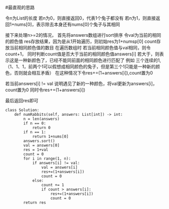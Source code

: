 #最直观的思路

令n为List的长度
若n为0，则直接返回0，代表1个兔子都没有
若n为1，则直接返回1+nums[0]，表示除去本身还有nums[0]个兔子与其相同

接下来处理n>=2的情况，
首先将answers数组进行sort排序
令val为当前的相同的颜色值
res存放结果，因为是从1开始遍历，则初始res为1+numsp[0]
count存放当前相同颜色值的数目
在遍历数组时
若当前相同颜色值与val相同，则令count+1，
同时判断count值是否大于当前的相同颜色值answers[i]
若大于，则表示这是一种新颜色了，已经不能同前面的相同颜色进行匹配了
例如 三个连续的1,（1、1、1，前两个1可以假想成相同颜色的兔子，但是第三个1只能是一种新的颜色，否则就会相互矛盾）
在这种情况下令res+=(1+answers[i]),count置为0


若当前answers[i] != val
说明遇见了新的一种颜色，将val更新为answers[i]，count置为0
同时令res+=(1+answers[i])

最后返回res即可




```shell
class Solution:
    def numRabbits(self, answers: List[int]) -> int:
        n = len(answers)
        if n == 0:
            return 0
        if n == 1:
            return 1+nums[0]
        answers.sort()
        val = answers[0]
        res = 1+val
        count = 0
        for i in range(1, n):
            if answers[i] != val:
                val = answers[i]
                res+=(1+answers[i])
                count = 0
            else:
                count += 1
                if count > answers[i]:
                    res+=(1+answers[i])
                    count = 0
        return res
      
```
